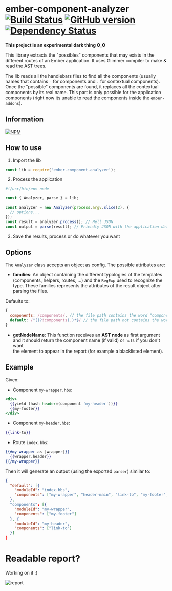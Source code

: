 # ember-component-analyzer [![Build Status](https://travis-ci.org/BBVAEngineering/ember-component-analyzer.svg?branch=master)](https://travis-ci.org/BBVAEngineering/ember-component-analyzer) [![GitHub version](https://badge.fury.io/gh/BBVAEngineering%2Fember-component-analyzer.svg)](https://badge.fury.io/gh/BBVAEngineering%2Fember-component-analyzer) [![Dependency Status](https://david-dm.org/BBVAEngineering/ember-component-analyzer.svg)](https://david-dm.org/BBVAEngineering/ember-component-analyzer)


**This project is an experimental dark thing O_O**

This library extracts the "possibles" components that may exists in the different routes
of an Ember application. It uses Glimmer compiler to make & read the AST trees.

The lib reads all the handlebars files to find all the components (usually names that 
contains `-` for components and `.` for contextual components).
Once the "possible" components are found, it replaces all the contextual components by
its real name. This part is only possible for the application components (right now its unable to read the components
inside the `ember-addons`).

## Information

[![NPM](https://nodei.co/npm/ember-component-analyzer.png?downloads=true&downloadRank=true)](https://nodei.co/npm/ember-component-analyzer/)

## How to use

1. Import the lib

```js
const lib = require('ember-component-analyzer');
```

2. Process the application

```js
#!/usr/bin/env node

const { Analyzer, parse } = lib;

const analyzer = new Analyzer(process.argv.slice(2), {
  // options...
});
const result = analyzer.process(); // Hell JSON
const output = parse(result); // Friendly JSON with the application data
```

3. Save the results, process or do whatever you want

## Options

The `Analyzer` class accepts an object as config. The possible attributes are:

- **families**: An object containing the different typologies of the templates 
(components, helpers, routes, ...) and the `RegExp` used to recognize the type. 
These families represents the attributes of the result object after parsing 
the files.

Defaults to:

```javascript
{
  components: /components/, // the file path contains the word "components"
  default: /^((?!components).)*$/ // the file path not contains the word "components"
}
```

- **getNodeName**: This function receives an **AST node** as first argument and
it should return the component name (if valid) or `null` if you don't want  
the element to appear in the report (for example a blacklisted element).

## Example

Given:

- Component `my-wrapper.hbs`:

```handlebars
<div>
  {{yield (hash header=(component 'my-header'))}}
  {{my-footer}}
</div>
```

- Component `my-header.hbs`:

```handlebars
{{link-to}}
```

- Route `index.hbs`:

```handlebars
{{#my-wrapper as |wrapper|}}
  {{wrapper.header}}
{{/my-wrapper}}
```

Then it will generate an output (using the exported `parser`) similar to:

```json
{
  "default": [{
    "moduleId": "index.hbs",
    "components": ["my-wrapper", "header-main", "link-to", "my-footer"]
  },
  "components": [{
    "moduleId": "my-wrapper",
    "components": ["my-footer"]
  }, {
    "moduleId": "my-header",
    "components": ["link-to"]
  }]
}
```

# Readable report?

Working on it :)

![report](https://cdn.pbrd.co/images/GKXhxwx.png)
